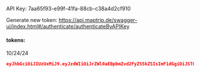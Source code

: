 API Key:
7aa65f93-e99f-41fa-88cb-c38a4d2cf910

Generate new token: 
https://api.maptrip.de/swagger-ui/index.html#/authenticate/authenticateByAPIKey

#### tokens:
10/24/24
```json
eyJhbGciOiJIUzUxMiJ9.eyJzdWIiOiJrZWl0aEBpbmZvd2FyZS5kZSIsImF1dGgiOiJST0xFX1JPT1QiLCJpZCI6MTA4NTc5MywiY29tcGFueUlkIjoxLCJleHAiOjE3MzIzNDkxNzl9.O8YzED05bwNTgD1iFifleUKiV5gVtWrQWrwxJjES8TrcJalgaz-ZRzM93nCn_4tL0ju5IvgL5JMO4ntsCY2HvA
```